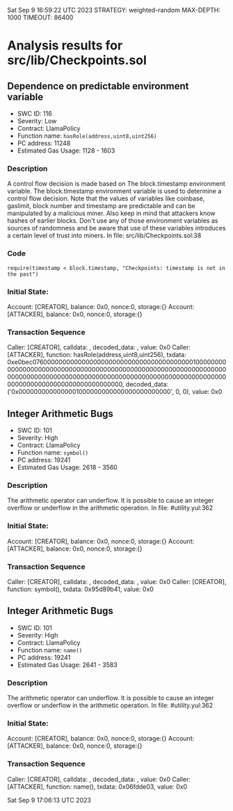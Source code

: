 Sat Sep  9 16:59:22 UTC 2023
STRATEGY: weighted-random
MAX-DEPTH: 1000
TIMEOUT: 86400
# Analysis results for src/lib/Checkpoints.sol

## Dependence on predictable environment variable
- SWC ID: 116
- Severity: Low
- Contract: LlamaPolicy
- Function name: `hasRole(address,uint8,uint256)`
- PC address: 11248
- Estimated Gas Usage: 1128 - 1603

### Description

A control flow decision is made based on The block.timestamp environment variable.
The block.timestamp environment variable is used to determine a control flow decision. Note that the values of variables like coinbase, gaslimit, block number and timestamp are predictable and can be manipulated by a malicious miner. Also keep in mind that attackers know hashes of earlier blocks. Don't use any of those environment variables as sources of randomness and be aware that use of these variables introduces a certain level of trust into miners.
In file: src/lib/Checkpoints.sol:38

### Code

```
require(timestamp < block.timestamp, "Checkpoints: timestamp is not in the past")
```

### Initial State:

Account: [CREATOR], balance: 0x0, nonce:0, storage:{}
Account: [ATTACKER], balance: 0x0, nonce:0, storage:{}

### Transaction Sequence

Caller: [CREATOR], calldata: , decoded_data: , value: 0x0
Caller: [ATTACKER], function: hasRole(address,uint8,uint256), txdata: 0xe0bec076000000000000000000000000000000000000000100000000000000000000000000000000000000000000000000000000000000000000000000000000000000000000000000000000000000000000000000000000000000000000000000000000, decoded_data: ('0x0000000000000001000000000000000000000000', 0, 0), value: 0x0


## Integer Arithmetic Bugs
- SWC ID: 101
- Severity: High
- Contract: LlamaPolicy
- Function name: `symbol()`
- PC address: 19241
- Estimated Gas Usage: 2618 - 3560

### Description

The arithmetic operator can underflow.
It is possible to cause an integer overflow or underflow in the arithmetic operation.
In file: #utility.yul:362

### Initial State:

Account: [CREATOR], balance: 0x0, nonce:0, storage:{}
Account: [ATTACKER], balance: 0x0, nonce:0, storage:{}

### Transaction Sequence

Caller: [CREATOR], calldata: , decoded_data: , value: 0x0
Caller: [CREATOR], function: symbol(), txdata: 0x95d89b41, value: 0x0


## Integer Arithmetic Bugs
- SWC ID: 101
- Severity: High
- Contract: LlamaPolicy
- Function name: `name()`
- PC address: 19241
- Estimated Gas Usage: 2641 - 3583

### Description

The arithmetic operator can underflow.
It is possible to cause an integer overflow or underflow in the arithmetic operation.
In file: #utility.yul:362

### Initial State:

Account: [CREATOR], balance: 0x0, nonce:0, storage:{}
Account: [ATTACKER], balance: 0x0, nonce:0, storage:{}

### Transaction Sequence

Caller: [CREATOR], calldata: , decoded_data: , value: 0x0
Caller: [ATTACKER], function: name(), txdata: 0x06fdde03, value: 0x0


Sat Sep  9 17:06:13 UTC 2023
